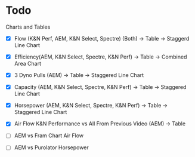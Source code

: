 # Todo

Charts and Tables
- [X] Flow (K&N Perf, AEM, K&N Select, Spectre) (Both)
    -> Table
    -> Staggerd Line Chart

- [x] Efficiency(AEM, K&N Select, Spectre, K&N Perf) 
    -> Table
    -> Combined Area Chart

- [x]  3 Dyno Pulls (AEM)
    -> Table
    -> Staggered Line Chart

- [x] Capacity (AEM, K&N Select, Spectre, K&N Perf)
    -> Table
    -> Staggered Line Chart

- [x] Horsepower (AEM, K&N Select, Spectre, K&N Perf) 
    -> Table
    -> Staggered Line Chart


- [x] Air Flow K&N Performance vs All From Previous Video (AEM)
    -> Table

- [ ] AEM vs Fram Chart Air Flow

- [ ] AEM vs Purolator Horsepower